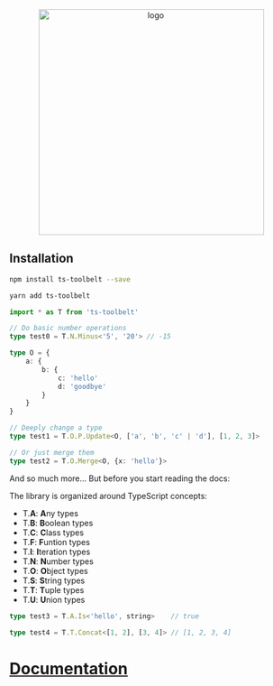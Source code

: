 <center>
    <img src="https://raw.githubusercontent.com/pirix-gh/ts-toolbelt/master/.github/logo.png" alt="logo" width="400"/>
</center>

## Installation  
```sh  
npm install ts-toolbelt --save
```  
```sh  
yarn add ts-toolbelt
```  

```ts  
import * as T from 'ts-toolbelt'

// Do basic number operations
type test0 = T.N.Minus<'5', '20'> // -15

type O = {
    a: {
        b: {
            c: 'hello'
            d: 'goodbye'
        }
    }
}

// Deeply change a type
type test1 = T.O.P.Update<O, ['a', 'b', 'c' | 'd'], [1, 2, 3]>

// Or just merge them
type test2 = T.O.Merge<O, {x: 'hello'}>
```

And so much more... But before you start reading the docs:

The library is organized around TypeScript concepts:

- T.**A**: **A**ny        types
- T.**B**: **B**oolean    types
- T.**C**: **C**lass      types
- T.**F**: **F**untion    types
- T.**I**: **I**teration  types
- T.**N**: **N**umber     types
- T.**O**: **O**bject     types
- T.**S**: **S**tring     types
- T.**T**: **T**uple      types
- T.**U**: **U**nion      types

```ts  
type test3 = T.A.Is<'hello', string>    // true

type test4 = T.T.Concat<[1, 2], [3, 4]> // [1, 2, 3, 4]

```

# [Documentation](https://pirix-gh.github.io/ts-toolbelt/)